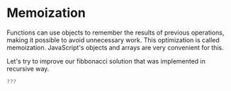 # Memoization

Functions can use objects to remember the results of previous operations, making it possible to avoid unnecessary work. This optimization is called memoization. JavaScript's objects and arrays are very convenient for this.

Let's try to improve our fibbonacci solution that was implemented in recursive way.

```js
???
```